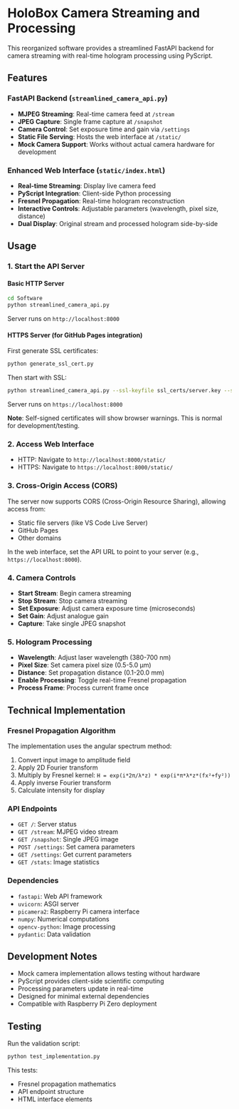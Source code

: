 # HoloBox Camera Streaming and Processing

This reorganized software provides a streamlined FastAPI backend for camera streaming with real-time hologram processing using PyScript.

## Features

### FastAPI Backend (`streamlined_camera_api.py`)
- **MJPEG Streaming**: Real-time camera feed at `/stream`
- **JPEG Capture**: Single frame capture at `/snapshot`
- **Camera Control**: Set exposure time and gain via `/settings`
- **Static File Serving**: Hosts the web interface at `/static/`
- **Mock Camera Support**: Works without actual camera hardware for development

### Enhanced Web Interface (`static/index.html`)
- **Real-time Streaming**: Display live camera feed
- **PyScript Integration**: Client-side Python processing
- **Fresnel Propagation**: Real-time hologram reconstruction
- **Interactive Controls**: Adjustable parameters (wavelength, pixel size, distance)
- **Dual Display**: Original stream and processed hologram side-by-side

## Usage

### 1. Start the API Server

#### Basic HTTP Server
```bash
cd Software
python streamlined_camera_api.py
```
Server runs on `http://localhost:8000`

#### HTTPS Server (for GitHub Pages integration)
First generate SSL certificates:
```bash
python generate_ssl_cert.py
```

Then start with SSL:
```bash
python streamlined_camera_api.py --ssl-keyfile ssl_certs/server.key --ssl-certfile ssl_certs/server.crt
```
Server runs on `https://localhost:8000`

**Note**: Self-signed certificates will show browser warnings. This is normal for development/testing.

### 2. Access Web Interface
- HTTP: Navigate to `http://localhost:8000/static/`
- HTTPS: Navigate to `https://localhost:8000/static/`

### 3. Cross-Origin Access (CORS)
The server now supports CORS (Cross-Origin Resource Sharing), allowing access from:
- Static file servers (like VS Code Live Server)
- GitHub Pages
- Other domains

In the web interface, set the API URL to point to your server (e.g., `https://localhost:8000`).

### 4. Camera Controls
- **Start Stream**: Begin camera streaming
- **Stop Stream**: Stop camera streaming  
- **Set Exposure**: Adjust camera exposure time (microseconds)
- **Set Gain**: Adjust analogue gain
- **Capture**: Take single JPEG snapshot

### 5. Hologram Processing
- **Wavelength**: Adjust laser wavelength (380-700 nm)
- **Pixel Size**: Set camera pixel size (0.5-5.0 µm)
- **Distance**: Set propagation distance (0.1-20.0 mm)
- **Enable Processing**: Toggle real-time Fresnel propagation
- **Process Frame**: Process current frame once

## Technical Implementation

### Fresnel Propagation Algorithm
The implementation uses the angular spectrum method:
1. Convert input image to amplitude field
2. Apply 2D Fourier transform
3. Multiply by Fresnel kernel: `H = exp(i*2π/λ*z) * exp(i*π*λ*z*(fx²+fy²))`
4. Apply inverse Fourier transform
5. Calculate intensity for display

### API Endpoints
- `GET /`: Server status
- `GET /stream`: MJPEG video stream
- `GET /snapshot`: Single JPEG image
- `POST /settings`: Set camera parameters
- `GET /settings`: Get current parameters
- `GET /stats`: Image statistics

### Dependencies
- `fastapi`: Web API framework
- `uvicorn`: ASGI server
- `picamera2`: Raspberry Pi camera interface
- `numpy`: Numerical computations
- `opencv-python`: Image processing
- `pydantic`: Data validation

## Development Notes

- Mock camera implementation allows testing without hardware
- PyScript provides client-side scientific computing
- Processing parameters update in real-time
- Designed for minimal external dependencies
- Compatible with Raspberry Pi Zero deployment

## Testing

Run the validation script:
```bash
python test_implementation.py
```

This tests:
- Fresnel propagation mathematics
- API endpoint structure  
- HTML interface elements